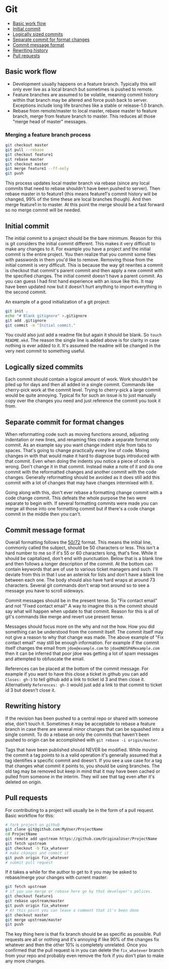 # Git

- [Basic work flow](#basic-work-flow)
- [Initial commit](#initial-commit)
- [Logically sized commits](#logically-sized-commits)
- [Separate commit for format changes](#separate-commit-for-format-changes)
- [Commit message format](#commit-message-format)
- [Rewriting history](#rewriting-history)
- [Pull requests](#pull-requests)

## Basic work flow

- Development usually happens on a feature branch. Typically this will only ever live as a local branch but sometimes is pushed to remote.
- Feature branches are assumed to be volatile, meaning commit history within that branch may be altered and force push back to server. Exceptions include long life branches like a stable or release-1.0 branch.
- Rebase from remote/master to local master, rebase master to feature branch, merge from feature branch to master. This reduces all those "merge head of master" messages.

### Merging a feature branch process

```bash
git checkout master
git pull --rebase
git checkout feature1
git rebase master
git checkout master
git merge feature1 --ff-only
git push
```

This process updates local master branch via rebase (since any local commits that need to rebase shouldn't have been pushed to server). Then rebase master in to feature1 (this means feature1's commit history will be changed, 99% of the time these are local branches though). And then merge feature1 in to master. At this point the merge should be a fast forward so no merge commit will be needed.

## Initial commit

The initial commit to a project should be the bare minimum. Reason for this is git considers the initial commit different.  This makes it very difficult to make any changes to it. For example you have a project and the initial commit is the entire project. You then realize that you commit some files with passwords in them you'd like to remove.  Removing those from the initial commit is very difficult.  This is because the way git rewrites a commit is checkout that commit's parent commit and then apply a new commit with the specified changes.  The initial commit doesn't have a parent commit. As you can guess I had first hand experience with an issue like this. It may have been updated now but it doesn't hurt anything to import everything in the second commit.

An example of a good initialization of a git project:

```bash
git init .
echo "# Blank gitignore" >.gitignore
git add .gitignore
git commit -m "Initial commit."
```

You could also just add a readme file but again it should be blank. So `touch README.mkd`. The reason the single line is added above is for clarity in case nothing is ever added to it. It's assumed the readme will be changed in the very next commit to something useful.

## Logically sized commits

Each commit should contain a logical amount of work.  Work shouldn't be piled up for days and then all added in a single commit.  Commands like cherry-pick work at the commit level.  Trying to cherry-pick a large commit would be quite annoying.  Typical fix for such an issue is to just manually copy over the changes you need and just reference the commit you took it from.

## Separate commit for format changes

When reformatting code such as moving functions around, adjusting indentation or new lines, and renaming files create a separate format only commit. As an example say you want change indent style from tabs to spaces.  That's going to change practically every line of code.  Mixing changes in with that would make it hard to diagnose bugs introduced with that commit.  Even when doing the indents you notice a piece of code is wrong. Don't change it in that commit. Instead make a note of it and do one commit with the reformatted changes and another commit with the code changes. Generally reformatting should be avoided as it does still add this commit with a lot of changes that may have changes intermixed with it.

Going along with this, don't ever rebase a formatting change commit with a code change commit.  This defeats the whole purpose the two were separate to begin with.  If several formatting commits were made you can merge all those into one formatting commit but if there's a code change commit in the middle then you can't.

## Commit message format

Overall formatting follows the [50/72](http://tbaggery.com/2008/04/19/a-note-about-git-commit-messages.html) format. This means the initial line, commonly called the subject, should be 50 characters or less.  This isn't a hard number to me so if it's 55 or 60 characters long, that's fine.  While it should be capitalized, don't end with punctuation.  Below that is a blank line and then follows a longer description of the commit. At the bottom can contain keywords that are of use to various ticket managers and such.  I'll deviate from this in that I use an asterisk for lists and don't have a blank line between each one.  The body should also have hard wraps at around 73 characters. Several git commands don't wrap text around so to see a message you have to scroll sideways.

Commit messages should be in the present tense. So "Fix contact email" and not "Fixed contact email" A way to imagine this is the commit should say what will happen when update to that commit. Reason for this is all of git's commands like merge and revert use present tense.

Messages should focus more on the why and not the how. How you did something can be understood from the commit itself. The commit itself may not give a reason to why that change was made. The above example of "Fix contact email" may still be enough information.  For example if the commit itself changes the email from `jdoe@example.com` to `jdoe@NOSPAMexample.com` then it can be inferred that poor jdoe was getting a lot of spam messages and attempted to obfuscate the email.

References can be placed at the bottom of the commit message.  For example if you want to have this close a ticket in github you can add `Closes: gh-3` to tell github add a link to ticket id 3 and then close it. Alternatively `References: gh-3` would just add a link to that commit to ticket id 3 but doesn't close it.

## Rewriting history

If the revision has been pushed to a central repo or shared with someone else, don't touch it. Sometimes it may be acceptable to rebase a feature branch in case there are several minor changes that can be squashed into a single commit.  To do a rebase on only the commits that haven't been pushed to origin can be accomplished with `git rebase -i origin/master`.

Tags that have been published should NEVER be modified.  While moving the commit a tag points to is a valid operation it's generally assumed that a tag identifies a specific commit and doesn't.  If you see a use case for a tag that changes what commit it points to, you should be using branches.  The old tag may be removed but keep in mind that it may have been cached or pulled from someone in the interim. They will see that tag even after it's deleted on origin.

## Pull requests

For contributing to a project will usually be in the form of a pull request. Basic workflow for this:

```bash
# fork project on github
git clone git@github.com:MyUser/ProjectName
cd ProjectName
git remote add upstream https://github.com/OriginalUser/ProjectName
git fetch upstream
git checkout -b fix_whatever
# make changes and commit it
git push origin fix_whatever
# submit pull request
```

If it takes a while for the author to get to it you may be asked to rebase/merge your changes with current master:

```bash
git fetch upstream
# if you use merge or rebase here go by that developer's polices.
git checkout feature1
git rebase upstream/master
git push origin fix_whatever
# At this point you can leave a comment that it's been done
git checkout master
git merge upstream/master
git push
```

The key thing here is that fix branch should be as specific as possible. Pull requests are all or nothing and it's annoying if like 90% of the changes fix whatever and then the other 10% is completely unrelated. Once you confirmed that the pull request is in you can delete the `fix_whatever` branch from your repo and probably even remove the fork if you don't plan to make any more changes.

